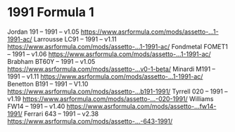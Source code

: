 # 1991 Formula 1

Jordan 191 – 1991 – v1.05 https://www.asrformula.com/mods/assetto-...1-1991-ac/
Larrousse LC91 – 1991 – v1.11 https://www.asrformula.com/mods/assetto-...1-1991-ac/
Fondmetal FOMET1 – 1991 – v1.06 https://www.asrformula.com/mods/assetto-...1-1991-ac/
Brabham BT60Y – 1991 – v1.05 https://www.asrformula.com/mods/assetto-...v0-1-beta/
Minardi M191 – 1991 – v1.11 https://www.asrformula.com/mods/assetto-...1-1991-ac/
Benetton B191 – 1991 – V1.10 https://www.asrformula.com/mods/assetto-...b191-1991/
Tyrrell 020 – 1991 – v1.19 https://www.asrformula.com/mods/assetto-...-020-1991/
Williams FW14 – 1991 – v1.40 https://www.asrformula.com/mods/assetto-...fw14-1991/
Ferrari 643 – 1991 – v2.38 https://www.asrformula.com/mods/assetto-...-643-1991/

